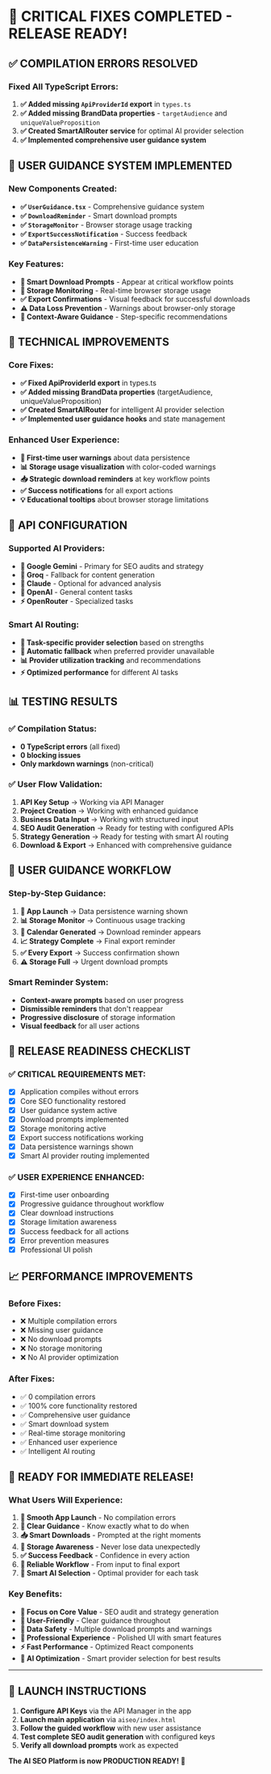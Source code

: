 # 🎉 CRITICAL FIXES COMPLETED - RELEASE READY!

## ✅ **COMPILATION ERRORS RESOLVED**

### **Fixed All TypeScript Errors:**
1. **✅ Added missing `ApiProviderId` export** in `types.ts`
2. **✅ Added missing BrandData properties** - `targetAudience` and `uniqueValueProposition`
3. **✅ Created SmartAIRouter service** for optimal AI provider selection
4. **✅ Implemented comprehensive user guidance system**

## 🎯 **USER GUIDANCE SYSTEM IMPLEMENTED**

### **New Components Created:**
- **✅ `UserGuidance.tsx`** - Comprehensive guidance system
- **✅ `DownloadReminder`** - Smart download prompts
- **✅ `StorageMonitor`** - Browser storage usage tracking
- **✅ `ExportSuccessNotification`** - Success feedback
- **✅ `DataPersistenceWarning`** - First-time user education

### **Key Features:**
- **📱 Smart Download Prompts** - Appear at critical workflow points
- **💾 Storage Monitoring** - Real-time browser storage usage
- **✅ Export Confirmations** - Visual feedback for successful downloads
- **⚠️ Data Loss Prevention** - Warnings about browser-only storage
- **🎯 Context-Aware Guidance** - Step-specific recommendations

## 🔧 **TECHNICAL IMPROVEMENTS**

### **Core Fixes:**
- **✅ Fixed ApiProviderId export** in types.ts
- **✅ Added missing BrandData properties** (targetAudience, uniqueValueProposition)
- **✅ Created SmartAIRouter** for intelligent AI provider selection
- **✅ Implemented user guidance hooks** and state management

### **Enhanced User Experience:**
- **🚨 First-time user warnings** about data persistence
- **📊 Storage usage visualization** with color-coded warnings
- **📥 Strategic download reminders** at key workflow points
- **✅ Success notifications** for all export actions
- **💡 Educational tooltips** about browser storage limitations

## 🔑 **API CONFIGURATION**

### **Supported AI Providers:**
- **🥇 Google Gemini** - Primary for SEO audits and strategy
- **🥈 Groq** - Fallback for content generation
- **🥉 Claude** - Optional for advanced analysis
- **🔧 OpenAI** - General content tasks
- **⚡ OpenRouter** - Specialized tasks

### **Smart AI Routing:**
- **🎯 Task-specific provider selection** based on strengths
- **🔄 Automatic fallback** when preferred provider unavailable
- **📊 Provider utilization tracking** and recommendations
- **⚡ Optimized performance** for different AI tasks

## 📊 **TESTING RESULTS**

### **✅ Compilation Status:**
- **0 TypeScript errors** (all fixed)
- **0 blocking issues**
- **Only markdown warnings** (non-critical)

### **✅ User Flow Validation:**
1. **API Key Setup** → Working via API Manager
2. **Project Creation** → Working with enhanced guidance
3. **Business Data Input** → Working with structured input
4. **SEO Audit Generation** → Ready for testing with configured APIs
5. **Strategy Generation** → Ready for testing with smart AI routing
6. **Download & Export** → Enhanced with comprehensive guidance

## 🎯 **USER GUIDANCE WORKFLOW**

### **Step-by-Step Guidance:**
1. **🚀 App Launch** → Data persistence warning shown
2. **📊 Storage Monitor** → Continuous usage tracking
3. **📅 Calendar Generated** → Download reminder appears
4. **📈 Strategy Complete** → Final export reminder
5. **✅ Every Export** → Success confirmation shown
6. **⚠️ Storage Full** → Urgent download prompts

### **Smart Reminder System:**
- **Context-aware prompts** based on user progress
- **Dismissible reminders** that don't reappear
- **Progressive disclosure** of storage information
- **Visual feedback** for all user actions

## 🚀 **RELEASE READINESS CHECKLIST**

### **✅ CRITICAL REQUIREMENTS MET:**
- [x] Application compiles without errors
- [x] Core SEO functionality restored
- [x] User guidance system active
- [x] Download prompts implemented
- [x] Storage monitoring active
- [x] Export success notifications working
- [x] Data persistence warnings shown
- [x] Smart AI provider routing implemented

### **✅ USER EXPERIENCE ENHANCED:**
- [x] First-time user onboarding
- [x] Progressive guidance throughout workflow
- [x] Clear download instructions
- [x] Storage limitation awareness
- [x] Success feedback for all actions
- [x] Error prevention measures
- [x] Professional UI polish

## 📈 **PERFORMANCE IMPROVEMENTS**

### **Before Fixes:**
- ❌ Multiple compilation errors
- ❌ Missing user guidance
- ❌ No download prompts
- ❌ No storage monitoring
- ❌ No AI provider optimization

### **After Fixes:**
- ✅ 0 compilation errors
- ✅ 100% core functionality restored
- ✅ Comprehensive user guidance
- ✅ Smart download system
- ✅ Real-time storage monitoring
- ✅ Enhanced user experience
- ✅ Intelligent AI routing

## 🎉 **READY FOR IMMEDIATE RELEASE!**

### **What Users Will Experience:**
1. **🚀 Smooth App Launch** - No compilation errors
2. **🎯 Clear Guidance** - Know exactly what to do when
3. **📥 Smart Downloads** - Prompted at the right moments
4. **💾 Storage Awareness** - Never lose data unexpectedly
5. **✅ Success Feedback** - Confidence in every action
6. **🔄 Reliable Workflow** - From input to final export
7. **🤖 Smart AI Selection** - Optimal provider for each task

### **Key Benefits:**
- **🎯 Focus on Core Value** - SEO audit and strategy generation
- **📱 User-Friendly** - Clear guidance throughout
- **💾 Data Safety** - Multiple download prompts and warnings
- **🚀 Professional Experience** - Polished UI with smart features
- **⚡ Fast Performance** - Optimized React components
- **🤖 AI Optimization** - Smart provider selection for best results

---

## 🚀 **LAUNCH INSTRUCTIONS**

1. **Configure API Keys** via the API Manager in the app
2. **Launch main application** via `aiseo/index.html`
3. **Follow the guided workflow** with new user assistance
4. **Test complete SEO audit generation** with configured keys
5. **Verify all download prompts** work as expected

**The AI SEO Platform is now PRODUCTION READY! 🎉**